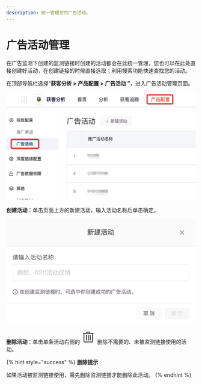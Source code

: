 ```yaml
---
description: 统一管理您的广告活动。
---
```


# 广告活动管理

在广告监测下创建的监测链接时创建的活动都会在此统一管理，您也可以在此处直接创建好活动，在创建链接的时候直接选取；利用搜索功能快速查找您的活动。

在顶部导航栏选择“**获客分析 &gt; 产品配置 &gt; 广告活动 ”**，进入广告活动管理页面。

![](../../../.gitbook/assets/guang-gao-huo-dong-guan-li.png)

**创建活动**：单击页面上方的新建活动，输入活动名称后单击确定。

![](../../../.gitbook/assets/xin-jian-guang-gao-huo-dong.png)

**删除活动**：单击单条活动右侧的 ![](../../../.gitbook/assets/shan-chu-icon%20%281%29.png) 删除不需要的、未被监测链接使用的活动。

{% hint style="success" %}
**删除提示**

如果活动被监测链接使用，需先删除监测链接才能删除此活动。
{% endhint %}

